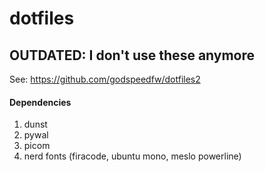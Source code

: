 # dotfiles  

## OUTDATED: I don't use these anymore
See: https://github.com/godspeedfw/dotfiles2

#### Dependencies
1. dunst
2. pywal
3. picom
4. nerd fonts (firacode, ubuntu mono, meslo powerline)
